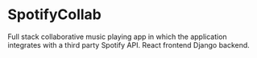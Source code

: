 # SpotifyCollab
Full stack collaborative music playing app in which the application integrates with a third party Spotify API. React frontend Django backend.
